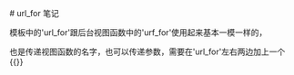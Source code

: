\# url\_for 笔记



模板中的'url\_for'跟后台视图函数中的'urf\_for'使用起来基本一模一样的，

也是传递视图函数的名字，也可以传递参数，需要在'url\_for'左右两边加上一个{{}}

